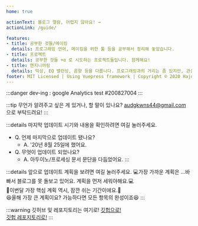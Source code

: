```yaml
---
home: true

actionText: 블로그 열람, 어렵지 않아요! →
actionLink: /guide/

features:
- title: 공부한 것들/메이킹
  details: 프로그래밍 언어, 메이킹을 위한 툴 등을 공부해서 정리해 놓았습니다. 
- title: 프로젝트
  details: 공부한 것들 +α 로 시도하는 프로젝트들입니다. 함께해요!
- title: 엔지니어링
  details: 믹싱, EQ 밸런싱, 음향 등을 다룹니다. 프로그래밍과의 거리는 좀 있지만, 관심이 있어요.
footer: MIT Licensed | Using Vuepress framework | Copyright © 2020 HajunMyoung
---  
```

:::danger
dev-ing : google Analytics test #200827004
:::

:::tip
무언가 알려주고 싶은 게 있거나, 할 말이 있나요? audgkwns44@gmail.com 으로 부탁드려요!
:::

:::details 마지막 업데이트 시기와 내용을 확인하려면 여길 눌러주세요.
- Q. 언제 마지막으로 업데이트 됐나요?
  - A. '20년 8월 25일에 했어요.  
- Q. 무엇이 업데이트 되었나요?
  - A. 아두이노/프로세싱 문서 문단을 다듬었어요.
:::

:::details 앞으로 업데이트 계획을 보려면 여길 눌러주세요.
:computer:가장 가까운 계획은 ...바빠서 블로그를 못 돌보고 있어요. 계획을 먼저 세워야해요.:computer:  
:muscle:이번달 가장 핵심 계획 역시, 잠깐 쉬는 기간이에요.:muscle:  
:satisfied:올해 가장 큰 계획이요? 가능하다면 모든 항목의 완성이죠:satisfied:
:::

:::warning 깃허브 및 레포지토리는 여기로!
[깃헙으로!](https://github.com/HaJunMyoung)  
[깃헙 레포지토리로!](https://github.com/HaJunMyoung/study_b/)
:::